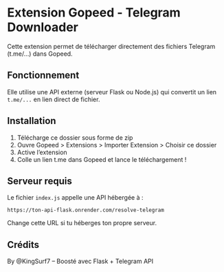 
# Extension Gopeed - Telegram Downloader

Cette extension permet de télécharger directement des fichiers Telegram (t.me/...) dans Gopeed.

## Fonctionnement
Elle utilise une API externe (serveur Flask ou Node.js) qui convertit un lien `t.me/...` en lien direct de fichier.

## Installation
1. Télécharge ce dossier sous forme de zip
2. Ouvre Gopeed > Extensions > Importer Extension > Choisir ce dossier
3. Active l’extension
4. Colle un lien t.me dans Gopeed et lance le téléchargement !

## Serveur requis
Le fichier `index.js` appelle une API hébergée à :
```
https://ton-api-flask.onrender.com/resolve-telegram
```
Change cette URL si tu héberges ton propre serveur.

## Crédits
By @KingSurf7 – Boosté avec Flask + Telegram API
